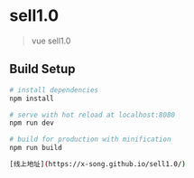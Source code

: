 # sell1.0

> vue sell1.0

## Build Setup

``` bash
# install dependencies
npm install

# serve with hot reload at localhost:8080
npm run dev

# build for production with minification
npm run build

[线上地址](https://x-song.github.io/sell1.0/) 



